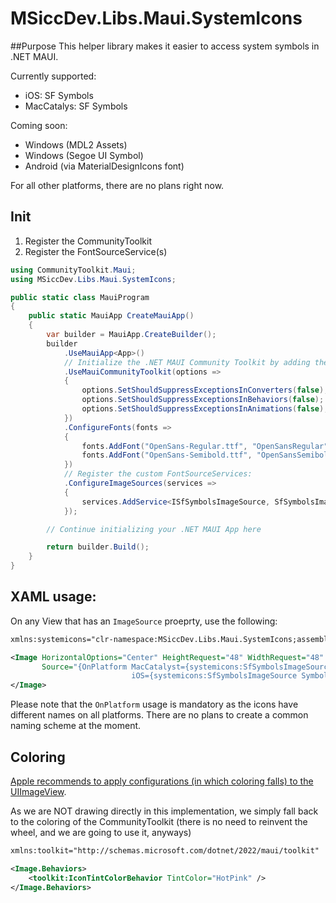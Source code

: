 # MSiccDev.Libs.Maui.SystemIcons

##Purpose
This helper library makes it easier to access system symbols in .NET MAUI.

Currently supported:
- iOS: SF Symbols
- MacCatalys: SF Symbols

Coming soon:
- Windows (MDL2 Assets)
- Windows (Segoe UI Symbol)
- Android (via MaterialDesignIcons font)

For all other platforms, there are no plans right now.

## Init

1. Register the CommunityToolkit
2. Register the FontSourceService(s)

```csharp
using CommunityToolkit.Maui;
using MSiccDev.Libs.Maui.SystemIcons;

public static class MauiProgram
{
	public static MauiApp CreateMauiApp()
	{
		var builder = MauiApp.CreateBuilder();
		builder
			.UseMauiApp<App>()
			// Initialize the .NET MAUI Community Toolkit by adding the below line(s) of code
			.UseMauiCommunityToolkit(options =>
			{
				options.SetShouldSuppressExceptionsInConverters(false);
				options.SetShouldSuppressExceptionsInBehaviors(false);
				options.SetShouldSuppressExceptionsInAnimations(false);
			})
			.ConfigureFonts(fonts =>
			{
				fonts.AddFont("OpenSans-Regular.ttf", "OpenSansRegular");
				fonts.AddFont("OpenSans-Semibold.ttf", "OpenSansSemibold");
			})
			// Register the custom FontSourceServices:
			.ConfigureImageSources(services =>
			{
				services.AddService<ISfSymbolsImageSource, SfSymbolsImageSourceService>();
			});

		// Continue initializing your .NET MAUI App here

		return builder.Build();
	}
}
```

## XAML usage:
On any View that has an `ImageSource` proeprty, use the following:
```xml
xmlns:systemicons="clr-namespace:MSiccDev.Libs.Maui.SystemIcons;assembly=MSiccDev.Libs.Maui.SystemIcons"

<Image HorizontalOptions="Center" HeightRequest="48" WidthRequest="48" Margin="8"
       Source="{OnPlatform MacCatalyst={systemicons:SfSymbolsImageSource SymbolName='house.fill'},
                           iOS={systemicons:SfSymbolsImageSource SymbolName='house.fill'}}">
</Image>
```
Please note that the `OnPlatform` usage is mandatory as the icons have different names on all platforms. 
There are no plans to create a common naming scheme at the moment.

## Coloring
[Apple recommends to apply configurations (in which coloring falls) to the UIImageView](https://developer.apple.com/documentation/uikit/uiimage/configuring_and_displaying_symbol_images_in_your_ui).

As we are NOT drawing directly in this implementation,
we simply fall back to the coloring of the CommunityToolkit
(there is no need to reinvent the wheel, and we are going to use it, anyways)

``` xml
xmlns:toolkit="http://schemas.microsoft.com/dotnet/2022/maui/toolkit"

<Image.Behaviors>
    <toolkit:IconTintColorBehavior TintColor="HotPink" />
</Image.Behaviors>
```
